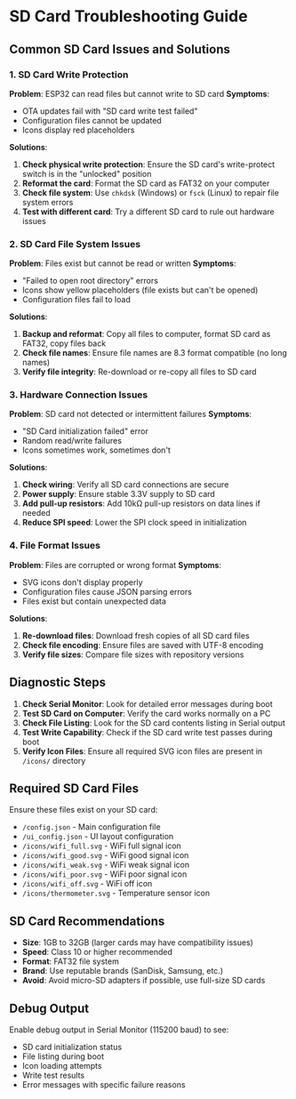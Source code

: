 # SD Card Troubleshooting Guide

## Common SD Card Issues and Solutions

### 1. SD Card Write Protection
**Problem**: ESP32 can read files but cannot write to SD card
**Symptoms**: 
- OTA updates fail with "SD card write test failed"
- Configuration files cannot be updated
- Icons display red placeholders

**Solutions**:
1. **Check physical write protection**: Ensure the SD card's write-protect switch is in the "unlocked" position
2. **Reformat the card**: Format the SD card as FAT32 on your computer
3. **Check file system**: Use `chkdsk` (Windows) or `fsck` (Linux) to repair file system errors
4. **Test with different card**: Try a different SD card to rule out hardware issues

### 2. SD Card File System Issues
**Problem**: Files exist but cannot be read or written
**Symptoms**:
- "Failed to open root directory" errors
- Icons show yellow placeholders (file exists but can't be opened)
- Configuration files fail to load

**Solutions**:
1. **Backup and reformat**: Copy all files to computer, format SD card as FAT32, copy files back
2. **Check file names**: Ensure file names are 8.3 format compatible (no long names)
3. **Verify file integrity**: Re-download or re-copy all files to SD card

### 3. Hardware Connection Issues
**Problem**: SD card not detected or intermittent failures
**Symptoms**:
- "SD Card initialization failed" error
- Random read/write failures
- Icons sometimes work, sometimes don't

**Solutions**:
1. **Check wiring**: Verify all SD card connections are secure
2. **Power supply**: Ensure stable 3.3V supply to SD card
3. **Add pull-up resistors**: Add 10kΩ pull-up resistors on data lines if needed
4. **Reduce SPI speed**: Lower the SPI clock speed in initialization

### 4. File Format Issues
**Problem**: Files are corrupted or wrong format
**Symptoms**:
- SVG icons don't display properly
- Configuration files cause JSON parsing errors
- Files exist but contain unexpected data

**Solutions**:
1. **Re-download files**: Download fresh copies of all SD card files
2. **Check file encoding**: Ensure files are saved with UTF-8 encoding
3. **Verify file sizes**: Compare file sizes with repository versions

## Diagnostic Steps

1. **Check Serial Monitor**: Look for detailed error messages during boot
2. **Test SD Card on Computer**: Verify the card works normally on a PC
3. **Check File Listing**: Look for the SD card contents listing in Serial output
4. **Test Write Capability**: Check if the SD card write test passes during boot
5. **Verify Icon Files**: Ensure all required SVG icon files are present in `/icons/` directory

## Required SD Card Files

Ensure these files exist on your SD card:
- `/config.json` - Main configuration file
- `/ui_config.json` - UI layout configuration
- `/icons/wifi_full.svg` - WiFi full signal icon
- `/icons/wifi_good.svg` - WiFi good signal icon
- `/icons/wifi_weak.svg` - WiFi weak signal icon
- `/icons/wifi_poor.svg` - WiFi poor signal icon
- `/icons/wifi_off.svg` - WiFi off icon
- `/icons/thermometer.svg` - Temperature sensor icon

## SD Card Recommendations

- **Size**: 1GB to 32GB (larger cards may have compatibility issues)
- **Speed**: Class 10 or higher recommended
- **Format**: FAT32 file system
- **Brand**: Use reputable brands (SanDisk, Samsung, etc.)
- **Avoid**: Avoid micro-SD adapters if possible, use full-size SD cards

## Debug Output

Enable debug output in Serial Monitor (115200 baud) to see:
- SD card initialization status
- File listing during boot
- Icon loading attempts
- Write test results
- Error messages with specific failure reasons
